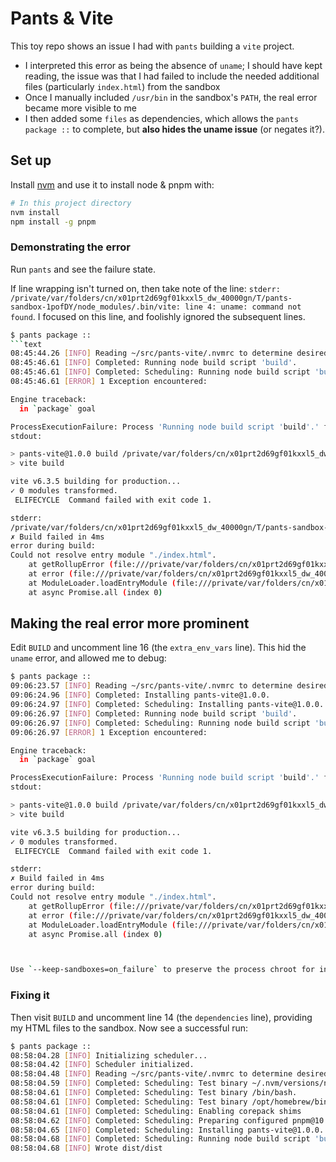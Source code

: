 # Pants & Vite

This toy repo shows an issue I had with `pants` building a `vite` project.

- I interpreted this error as being the absence of `uname`; I should have kept reading, the issue was that I had failed to include the needed additional files (particularly `index.html`) from the sandbox
- Once I manually included `/usr/bin` in the sandbox's `PATH`, the real error became more visible to me
- I then added some `files` as dependencies, which allows the `pants package ::` to complete, but **also hides the uname issue** (or negates it?).

## Set up

Install [nvm](https://github.com/nvm-sh/nvm?tab=readme-ov-file#installing-and-updating) and use it to install node & pnpm with:

```sh
# In this project directory
nvm install
npm install -g pnpm
```

### Demonstrating the error

Run `pants` and see the failure state.

If line wrapping isn't turned on, then take note of the line: `stderr:
/private/var/folders/cn/x01prt2d69gf01kxxl5_dw_40000gn/T/pants-sandbox-1pofDY/node_modules/.bin/vite: line 4: uname: command not found`. I focused on this line, and foolishly ignored the subsequent lines.

```sh
$ pants package ::
```text
08:45:44.26 [INFO] Reading ~/src/pants-vite/.nvmrc to determine desired version for [nodejs].search_path.
08:45:46.61 [INFO] Completed: Running node build script 'build'.
08:45:46.61 [INFO] Completed: Scheduling: Running node build script 'build'.
08:45:46.61 [ERROR] 1 Exception encountered:

Engine traceback:
  in `package` goal

ProcessExecutionFailure: Process 'Running node build script 'build'.' failed with exit code 1.
stdout:

> pants-vite@1.0.0 build /private/var/folders/cn/x01prt2d69gf01kxxl5_dw_40000gn/T/pants-sandbox-1pofDY
> vite build

vite v6.3.5 building for production...
✓ 0 modules transformed.
 ELIFECYCLE  Command failed with exit code 1.

stderr:
/private/var/folders/cn/x01prt2d69gf01kxxl5_dw_40000gn/T/pants-sandbox-1pofDY/node_modules/.bin/vite: line 4: uname: command not found
✗ Build failed in 4ms
error during build:
Could not resolve entry module "./index.html".
    at getRollupError (file:///private/var/folders/cn/x01prt2d69gf01kxxl5_dw_40000gn/T/pants-sandbox-1pofDY/node_modules/.pnpm/rollup@4.43.0/node_modules/rollup/dist/es/shared/parseAst.js:401:41)
    at error (file:///private/var/folders/cn/x01prt2d69gf01kxxl5_dw_40000gn/T/pants-sandbox-1pofDY/node_modules/.pnpm/rollup@4.43.0/node_modules/rollup/dist/es/shared/parseAst.js:397:42)
    at ModuleLoader.loadEntryModule (file:///private/var/folders/cn/x01prt2d69gf01kxxl5_dw_40000gn/T/pants-sandbox-1pofDY/node_modules/.pnpm/rollup@4.43.0/node_modules/rollup/dist/es/shared/node-entry.js:21429:20)
    at async Promise.all (index 0)
```

## Making the real error more prominent

Edit `BUILD` and uncomment line 16 (the `extra_env_vars` line). This hid the `uname` error, and allowed me to debug:

```sh
$ pants package ::
09:06:23.57 [INFO] Reading ~/src/pants-vite/.nvmrc to determine desired version for [nodejs].search_path.
09:06:24.96 [INFO] Completed: Installing pants-vite@1.0.0.
09:06:24.97 [INFO] Completed: Scheduling: Installing pants-vite@1.0.0.
09:06:26.97 [INFO] Completed: Running node build script 'build'.
09:06:26.97 [INFO] Completed: Scheduling: Running node build script 'build'.
09:06:26.97 [ERROR] 1 Exception encountered:

Engine traceback:
  in `package` goal

ProcessExecutionFailure: Process 'Running node build script 'build'.' failed with exit code 1.
stdout:

> pants-vite@1.0.0 build /private/var/folders/cn/x01prt2d69gf01kxxl5_dw_40000gn/T/pants-sandbox-Ek8SzV
> vite build

vite v6.3.5 building for production...
✓ 0 modules transformed.
 ELIFECYCLE  Command failed with exit code 1.

stderr:
✗ Build failed in 4ms
error during build:
Could not resolve entry module "./index.html".
    at getRollupError (file:///private/var/folders/cn/x01prt2d69gf01kxxl5_dw_40000gn/T/pants-sandbox-Ek8SzV/node_modules/.pnpm/rollup@4.43.0/node_modules/rollup/dist/es/shared/parseAst.js:401:41)
    at error (file:///private/var/folders/cn/x01prt2d69gf01kxxl5_dw_40000gn/T/pants-sandbox-Ek8SzV/node_modules/.pnpm/rollup@4.43.0/node_modules/rollup/dist/es/shared/parseAst.js:397:42)
    at ModuleLoader.loadEntryModule (file:///private/var/folders/cn/x01prt2d69gf01kxxl5_dw_40000gn/T/pants-sandbox-Ek8SzV/node_modules/.pnpm/rollup@4.43.0/node_modules/rollup/dist/es/shared/node-entry.js:21429:20)
    at async Promise.all (index 0)



Use `--keep-sandboxes=on_failure` to preserve the process chroot for inspection.
```

### Fixing it

Then visit `BUILD` and uncomment line 14 (the `dependencies` line), providing my HTML files to the sandbox. Now see a successful run:

```sh
$ pants package ::
08:58:04.28 [INFO] Initializing scheduler...
08:58:04.42 [INFO] Scheduler initialized.
08:58:04.48 [INFO] Reading ~/src/pants-vite/.nvmrc to determine desired version for [nodejs].search_path.
08:58:04.59 [INFO] Completed: Scheduling: Test binary ~/.nvm/versions/node/v24.2.0/bin/node.
08:58:04.61 [INFO] Completed: Scheduling: Test binary /bin/bash.
08:58:04.61 [INFO] Completed: Scheduling: Test binary /opt/homebrew/bin/bash.
08:58:04.61 [INFO] Completed: Scheduling: Enabling corepack shims
08:58:04.62 [INFO] Completed: Scheduling: Preparing configured pnpm@10.12.1.
08:58:04.65 [INFO] Completed: Scheduling: Installing pants-vite@1.0.0.
08:58:04.68 [INFO] Completed: Scheduling: Running node build script 'build'.
08:58:04.68 [INFO] Wrote dist/dist
```
